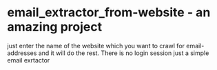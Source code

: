 # email_extractor_from-website - an amazing project

just enter the name of the website which you want to crawl for email-addresses and it will do the rest.
There is no login session just a simple email exrtactor

